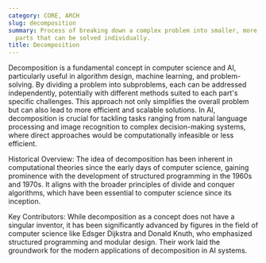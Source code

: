 ```yaml
---
category: CORE, ARCH
slug: decomposition
summary: Process of breaking down a complex problem into smaller, more manageable
  parts that can be solved individually.
title: Decomposition
---
```


Decomposition is a fundamental concept in computer science and AI, particularly useful in algorithm design, machine learning, and problem-solving. By dividing a problem into subproblems, each can be addressed independently, potentially with different methods suited to each part's specific challenges. This approach not only simplifies the overall problem but can also lead to more efficient and scalable solutions. In AI, decomposition is crucial for tackling tasks ranging from natural language processing and image recognition to complex decision-making systems, where direct approaches would be computationally infeasible or less efficient.

Historical Overview:
The idea of decomposition has been inherent in computational theories since the early days of computer science, gaining prominence with the development of structured programming in the 1960s and 1970s. It aligns with the broader principles of divide and conquer algorithms, which have been essential to computer science since its inception.

Key Contributors:
While decomposition as a concept does not have a singular inventor, it has been significantly advanced by figures in the field of computer science like Edsger Dijkstra and Donald Knuth, who emphasized structured programming and modular design. Their work laid the groundwork for the modern applications of decomposition in AI systems.